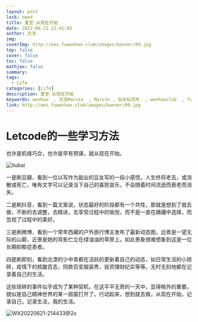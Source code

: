 ```yaml
---
layout: post
lock: need
title: 夏至·从现在开始
date: 2022-06-21 21:41:03
author: 文浩
img:
coverImg: http://oes.fuwenhao.club/images/banner/09.jpg
top: false
cover: false
toc: false
mathjax: false
summary:
tags:
  - Life
categories: [Life]
description: 夏至·从现在开始
keywords: wenhao  , 文浩Marvin  , Marvin , 似水似流年  , wenhaoclub  , fuwenhao.club , plus.fuwenhao.club  ,文浩的博客 , 似水似流年的博客
link: http://oes.fuwenhao.club/images/banner/09.jpg
---
```



# Letcode的一些学习方法

<link rel="stylesheet" href="https://cdn.jsdelivr.net/gh/wenhaoclub/blog-assets/files/js/css/APlayer.min.css">
<script src="https://cdn.jsdelivr.net/gh/wenhaoclub/blog-assets/files/js/APlayer.min.js"></script>
<script src="https://baseoss.fuwenhao.club/js/Meting.min.js"></script>

<div class="aplayer" data-id="1901371647" data-server="netease" data-type="song" data-mode="single" data-autoplay="true"></div>


  也许是机缘巧合，也许是早有预谋，就从现在开始。

![liubai](https://gitee.com/fwh666/fwh_images/raw/master/fwh_images/liubai.png)    

一是刷豆瓣，看到一位以写作为副业的豆友写的一段小感悟，人生终将老去，或消散或死亡，唯有文字可以记录当下自己的喜怒哀乐，不会随着时间流逝而衰老而消失。

二是刷抖音，看到一篇文案说，状态最好的阶段都有一个共性，那就是想到了就去做，不断的去调整，去精进，去享受过程中的愉悦，而不是一直在踌躇中选择，而忽视了过程中的美好。

三是刷微博，看到一个常年西藏的户外旅行博主发布了最新动态图，远景是一望无际的山巅，近景是她的背影伫立在绿油油的草原上。如此景象很难想象到这是一位长期抑郁症患者。

四是刷即刻，看到北漂的少中青都在活跃的更新着自己的动态，如日常生活的小琐碎，疫情下的核酸百态，同款百变服装秀，投资理财纪实等等。无时无刻地都在记录着自己的生活。

这些琐碎的事件似乎成为了某种契机，在这平平无奇的一天中，显得格外的重要。貌似是自己精神世界的某一扇窗打开了。行动起来，想到就去做，从现在开始，记录自己，记录生活，我的生活。



![WX20220621-214433@2x](https://gitee.com/fwh666/fwh_images/raw/master/fwh_images/WX20220621-214433@2x.png)
